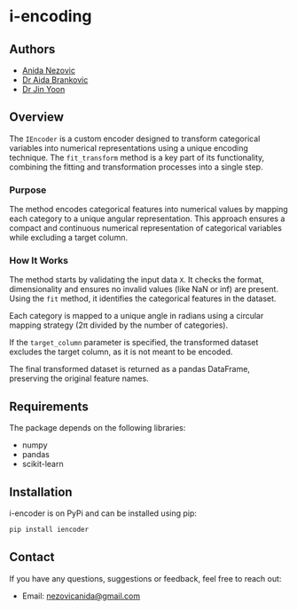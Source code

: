 # i-encoding

## Authors

- [Anida Nezovic](https://github.com/anezovic1)
- [Dr Aida Brankovic](https://scholar.google.it/citations?user=Lh3kj1MAAAAJ&hl=en)
- [Dr Jin Yoon](https://scholar.google.com.au/citations?user=Ol5i7bcAAAAJ&hl=en)

## Overview

The <code>IEncoder</code> is a custom encoder designed to transform categorical variables into numerical representations using a unique encoding technique. The <code>fit_transform</code> method is a key part of its functionality, combining the fitting and transformation processes into a single step.

### Purpose

The method encodes categorical features into numerical values by mapping each category to a unique angular representation. This approach ensures a compact and continuous numerical representation of categorical variables while excluding a target column.

### How It Works

The method starts by validating the input data <code>X</code>. It checks the format, dimensionality and ensures no invalid values (like NaN or inf) are present. Using the <code>fit</code> method, it identifies the categorical features in the dataset.

Each category is mapped to a unique angle in radians using a circular mapping strategy (2π divided by the number of categories).

If the <code>target_column</code> parameter is specified, the transformed dataset excludes the target column, as it is not meant to be encoded.

The final transformed dataset is returned as a pandas DataFrame, preserving the original feature names.

## Requirements

The package depends on the following libraries:

- numpy
- pandas
- scikit-learn

## Installation

i-encoder is on PyPi and can be installed using pip:

```bash
pip install iencoder
```

## Contact

If you have any questions, suggestions or feedback, feel free to reach out:

- Email: nezovicanida@gmail.com
